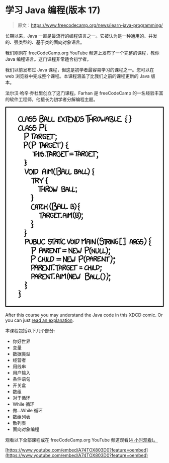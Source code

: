 # 学习 Java 编程(版本 17)

> 原文：<https://www.freecodecamp.org/news/learn-java-programming/>

长期以来，Java 一直是最流行的编程语言之一。它被认为是一种通用的、并发的、强类型的、基于类的面向对象语言。

我们刚刚在 freeCodeCamp.org YouTube 频道上发布了一个完整的课程，教你 Java 编程语言。这门课程非常适合初学者。

我们以前发布过 Java 课程，但这是初学者最容易学习的课程之一。您可以在 web 浏览器中完成整个课程。本课程涵盖了比我们之前的课程更新的 Java 版本。

法尔汉·哈辛·乔杜里创立了这门课程。Farhan 是 freeCodeCamp 的一名经验丰富的软件工程师，他擅长为初学者分解编程主题。

![image-429](img/06d21930f84cb1d1e38c110c4d17692a.png)

After this course you may understand the Java code in this XDCD comic. Or you can just [read an explanation](https://explainxkcd.com/wiki/index.php/1188:_Bonding).

本课程包括以下几个部分:

*   你好世界
*   变量
*   数据类型
*   经营者
*   用线串
*   用户输入
*   条件语句
*   开关盒
*   数组
*   对于循环
*   While 循环
*   做...While 循环
*   数组列表
*   散列表
*   面向对象编程

观看以下全部课程或在 freeCodeCamp.org YouTube 频道观看[(4 小时观看)。](https://youtu.be/A74TOX803D0)

[https://www.youtube.com/embed/A74TOX803D0?feature=oembed](https://www.youtube.com/embed/A74TOX803D0?feature=oembed)